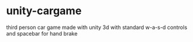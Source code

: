 # unity-cargame
third person car game made with unity 3d
with standard w-a-s-d controls and spacebar for hand brake
